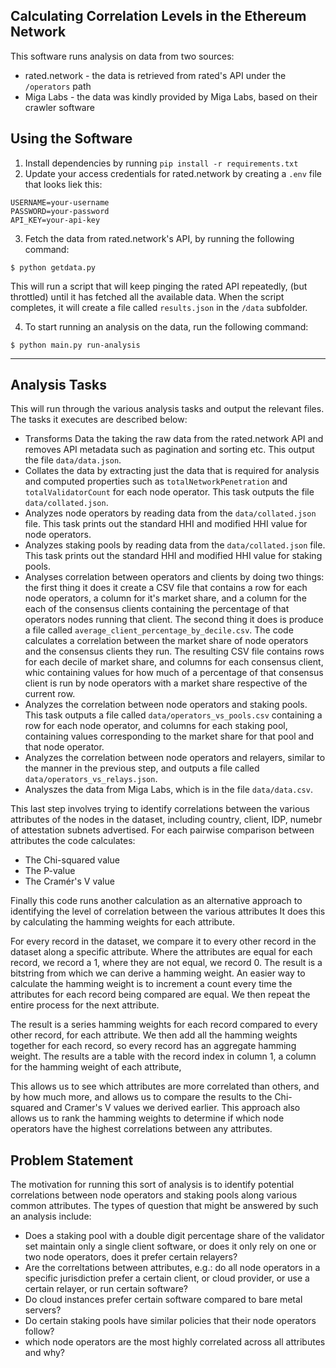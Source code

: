 ## Calculating Correlation Levels in the Ethereum Network

This software runs analysis on data from two sources:

 * rated.network - the data is retrieved from rated's API under the `/operators` path
 * Miga Labs - the data was kindly provided by Miga Labs, based on their crawler software


## Using the Software

1. Install dependencies by running `pip install -r requirements.txt`
2. Update your access credentials for rated.network by creating a `.env` file that looks liek this:

```
USERNAME=your-username
PASSWORD=your-password
API_KEY=your-api-key
```

3. Fetch the data from rated.network's API, by running the following command:

```
$ python getdata.py
```

This will run a script that will keep pinging the rated API repeatedly, (but throttled) until it has fetched all the available data. When the script completes, it will create a file called `results.json` in the `/data` subfolder.

4. To start running an analysis on the data, run the following command:

```
$ python main.py run-analysis
```

----

## Analysis Tasks

This will run through the various analysis tasks and output the relevant files.  The tasks it executes are described below:

 * Transforms Data the taking the raw data from the rated.network API and removes API metadata such as pagination and sorting etc. This output the file `data/data.json`.
 * Collates the data by extracting just the data that is required for analysis and computed properties such as `totalNetworkPenetration` and `totalValidatorCount` for each node operator.  This task outputs the file `data/collated.json`.
 * Analyzes node operators by reading data from the `data/collated.json` file.  This task prints out the standard HHI and modified HHI value for node operators.
 * Analyzes staking pools by reading data from the `data/collated.json` file.  This task prints out the standard HHI and modified HHI value for staking pools.
 * Analyses correlation between operators and clients by doing two things: the first thing it does it create a CSV file that contains a row for each node operators, a column for it's market share, and a column for the each of the consensus clients containing the percentage of that operators nodes running that client.  The second thing it does is produce a file called `average_client_percentage_by_decile.csv`.  The code calculates a correlation between the market share of node operators and the consensus clients they run.  The resulting CSV file contains rows for each decile of market share, and columns for each consensus client, whic containing values for how much of a percentage of that consensus client is run by node operators with a market share respective of the current row.
 * Analyzes the correlation between node operators and staking pools.  This task outputs a file called `data/operators_vs_pools.csv` containing a row for each node operator, and columns for each staking pool, containing values corresponding to the market share for that pool and that node operator.
 * Analyzes the correlation between node operators and relayers, similar to the manner in the previous step, and outputs a file called `data/operators_vs_relays.json`.
 * Analyszes the data from Miga Labs, which is in the file `data/data.csv`.

 This last step involves trying to identify correlations between the various attributes of the nodes in the dataset, including country, client, IDP, numebr of attestation subnets advertised.  For each pairwise comparison between attributes the code calculates:

* The Chi-squared value
* The P-value
* The Cramér's V value

Finally this code runs another calculation as an alternative approach to identifying the level of correlation between the various attributes
It does this by calculating the hamming weights for each attribute.

For every record in the dataset, we compare it to every other record in the dataset along a specific attribute.
Where the attributes are equal for each record, we record a 1, where they are not equal, we record 0.
The result is a bitstring from which we can derive a hamming weight.
An easier way to calculate the hamming weight is to increment a count every time the attributes for each record being compared are equal.
We then repeat the entire process for the next attribute.

The result is a series hamming weights for each record compared to every other record, for each attribute.
We then add all the hamming weights together for each record, so every record has an aggregate hamming weight.
The results are a table with the record index in column 1, a column for the hamming weight of each attribute,

This allows us to see which attributes are more correlated than others, and by how much more, and allows us to compare the results to the Chi-squared and Cramer's V values we derived earlier.  This approach also allows us to rank the hamming weights to determine if which node operators have the highest correlations between any attributes.

## Problem Statement

The motivation for running this sort of analysis is to identify potential correlations between node operators and staking pools along various common attributes. The types of question that might be answered by such an analysis include:

* Does a staking pool with a double digit percentage share of the validator set maintain only  a single client software, or does it only rely on one or two node operators, does it prefer certain relayers?
* Are the correltations between attributes, e.g.: do all node operators in a specific jurisdiction prefer a certain client, or cloud provider, or use a certain relayer, or run certain software?
* Do cloud instances prefer certain software compared to bare metal servers?
* Do certain staking pools have similar policies that their node operators follow?
* which node operators are the most highly correlated across all attributes and why?